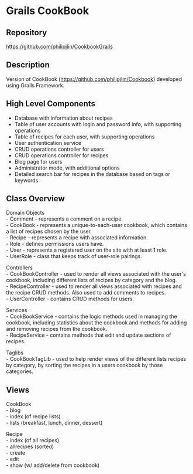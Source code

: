 # Grails CookBook


## Repository
<https://github.com/philipjlin/CookbookGrails>


## Description
Version of CookBook (https://github.com/philipjlin/Cookbook) developed using Grails Framework.


## High Level Components
* Database with information about recipes
* Table of user accounts with login and password info, with supporting operations
* Table of recipes for each user, with supporting operations
* User authentication service
* CRUD operations controller for users
* CRUD operations controller for recipes
* Blog page for users
* Administrator mode, with additional options
* Detailed search bar for recipes in the database based on tags or keywords


## Class Overview
Domain Objects <br>
    - Comment - represents a comment on a recipe. <br>
    - CookBook - represents a unique-to-each-user cookbook, which contains a list of recipes chosen by the user. <br>
    - Recipe - represents a recipe with associated information. <br>
    - Role - defines permissions users have. <br>
    - User - represents a registered user on the site with at least 1 role. <br>
    - UserRole - class that keeps track of user-role pairings. <br>

Controllers <br>
    - CookBookController - used to render all views associated with the user's cookbook, including different lists of recipes by category and the blog. <br>
    - RecipeController - used to render all views associated with recipes and the recipe CRUD methods. Also used to add comments to recipes. <br>
    - UserController - contains CRUD methods for users. <br>

Services <br>
    - CookBookService - contains the logic methods used in managing the cookbook, including statistics about the cookbook and methods for adding and removing recipes from the cookbook. <br>
    - RecipeService - contains methods that edit and update sections of recipes. <br>

Taglibs <br>
    - CookBookTagLib - used to help render views of the different lists recipes by category, by sorting the recipes in a users cookbook by those categories.


## Views
CookBook <br>
    - blog <br>
    - index (of recipe lists) <br>
    - lists (breakfast, lunch, dinner, dessert) <br>

Recipe <br>
    - index (of all recipes) <br>
    - allrecipes (sorted) <br>
    - create <br>
    - edit <br>
    - show (w/ add/delete from cookbook) <br>
